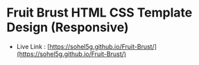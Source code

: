 # Fruit Brust HTML CSS Template Design (Responsive)


- Live Link : [https://sohel5g.github.io/Fruit-Brust/](https://sohel5g.github.io/Fruit-Brust/)
